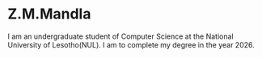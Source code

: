 # Z.M.Mandla
I am an undergraduate student of Computer Science  at the National University of Lesotho(NUL). I am to complete my degree in the year 2026.
